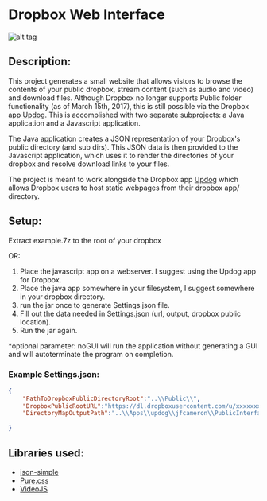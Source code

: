# Dropbox Web Interface
![alt tag](http://jfcameron.github.io/Images/WebInterface_DirectoryExplorer/Big.png "")

## Description:
This project generates a small website that allows vistors to browse the contents of your public dropbox, stream content (such as audio and video) and download files.
Although Dropbox no longer supports Public folder functionality (as of March 15th, 2017), this is still possible via the Dropbox app [Updog](https://updog.co/).
This is accomplished with two separate subprojects: a Java application and a Javascript application.

The Java application creates a JSON representation of your Dropbox's public directory (and sub dirs). This JSON data is then provided to the Javascript application, which uses it to render the directories of your dropbox and resolve download links to your files.

The project is meant to work alongside the Dropbox app [Updog](https://updog.co/) which allows Dropbox users to host static webpages from their dropbox app/ directory.

## Setup:
Extract example.7z to the root of your dropbox 

OR:

1. Place the javascript app on a webserver. I suggest using the Updog app for Dropbox.
2. Place the java app somewhere in your filesystem, I suggest somewhere in your dropbox directory.
3. run the jar once to generate Settings.json file.
4. Fill out the data needed in Settings.json (url, output, dropbox public location).
5. Run the jar again.

*optional parameter: noGUI will run the application without generating a GUI and will autoterminate the program on completion.

### Example Settings.json:
```JSON
{
    "PathToDropboxPublicDirectoryRoot":"..\\Public\\",
    "DropboxPublicRootURL":"https://dl.dropboxusercontent.com/u/xxxxxxxxx/",
    "DirectoryMapOutputPath":"..\\Apps\\updog\\jfcameron\\PublicInterface\\"
    
}
```

## Libraries used:
* [json-simple](https://github.com/fangyidong/json-simple)
* [Pure.css](https://purecss.io/)
* [VideoJS](http://videojs.com/)